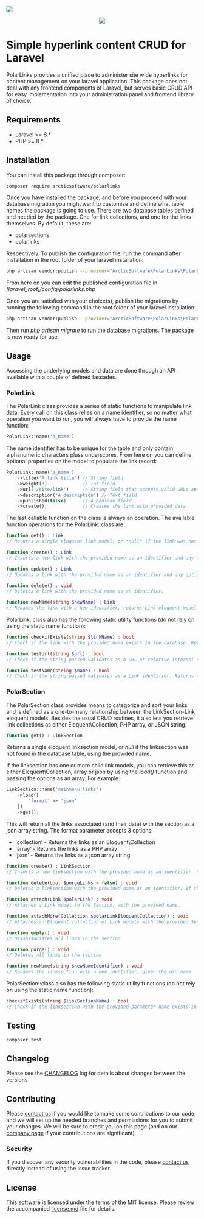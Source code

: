 [<img src="https://github-ads.s3.eu-central-1.amazonaws.com/support-ukraine.svg?t=1" />](https://supportukrainenow.org)

<p align="center"><img src="https://i.imgur.com/liyp3D7.png" /></p>

# Simple hyperlink content CRUD for Laravel

PolarLinks provides a unified place to administer site wide hyperlinks for content management on your laravel application. This package does not deal with any frontend components of Laravel, but serves basic CRUD API for easy implementation into your administration panel and frontend library of choice. 

## Requirements

* Laravel >= 8.*
* PHP >= 8.*

## Installation

You can install this package through composer:
``` bash
composer require arcticsoftware/polarlinks
```
Once you have installed the package, and before you proceed with your database migration you might want to customize and define what table names the package is going to use. There are two database tables defined and needed by the package. One for link collections, and one for the links themselves. By default, these are:

* polarsections
* polarlinks

Respectively. To publish the configuration file, run the command after installation in the root folder of your laravel installation:
``` bash
php artisan vendor:publish --provider="ArcticSoftware\PolarLinks\PolarLinksServiceProvider" --tag="config"
```
From here on you can edit the published configuration file in *\[laravel_root\]/config/polarlinks.php*

Once you are satisfied with your choice(s), publish the migrations by running the following command in the root folder of your laravel installation:
``` bash
php artisan vendor:publish --provider="ArcticSoftware\PolarLinks\PolarLinksServiceProvider" --tag="migrations"
```
Then run *php artisan migrate* to run the database migrations. The package is now ready for use.

## Usage

Accessing the underlying models and data are done through an API available with a couple of defined fascades.

### PolarLink

The PolarLink class provides a series of static functions to manipulate link data. Every call on this class relies on a name identifier, so no matter what operation you want to run, you will always have to provide the name function:

```php
PolarLink::name('a_name')
```

The name identifier has to be unique for the table and only contain alphanumeric characters pluss underscores. From here on you can define optional properties on the model to populate the link record:

```php
PolarLink::name('a_name')
    ->title('A link title') // String field
    ->weight(3)             // Int field
    ->url('/site/link')     // String field that accepts valid URLs and paths
    ->description('A description') // Text field
    ->published(false)      // A boolean field
    ->create();             // Creates the link with provided data
```

The last callable function on the class is always an operation. The available function operations for the PolarLink::class are:

```php
function get() : Link
// Returns a single eloquent link model, or *null* if the link was not found in the database table, using the provided name.

function create() : Link
// Inserts a new link with the provided name as an identifier and any optional data. Returns a single eloquent link model after creation.

function update() : Link
// Updates a link with the provided name as an identifier and any optional data. Returns a single eloquent link model after updating or a *null* value if no model was found in the database with the provided name.

function delete() : void
// Deletes a link with the provided name as an identifier.

function newName(string $newName) : Link
// Renames the link with a new identifier, returns Link eloquent model if successful or *null* if no link where found
```

PolarLink::class also has the following static utility functions (do not rely on using the static name function):

```php
function checkifExists(string $linkName) : bool
// Check if the link with the provided name exists in the database. Returns true or false depending on the result

function testUrl(string $url) : bool
// Check if the string passed validates as a URL or relative internal site path. Returns true or false depending on the result

function testName(string $name) : bool
// Check if the string passed validates as a Link identifier. Returns true or false depending on the result
```
### PolarSection

The PolarSection class provides means to categorize and sort your links and is defined as a one-to-many relationship between the LinkSection-Link eloquent models. Besides the usual CRUD routines, it also lets you retrieve link collections as either Elequent\Collection, PHP array, or JSON string.

```php
function get() : LinkSection
```
Returns a single eloquent linksection model, or *null* if the linksection was not found in the database table, using the provided name.

If the linksection has one or more child link models, you can retrieve this as either Elequent\Collection, array or json by using the *load()* function and passing the options as an array. For example:

```php
LinkSection::name('mainmenu_links')
    ->load([
        'format' => 'json'
    ])
    ->get();
```

This will return all the links associated (and their data) with the section as a json array string. The format parameter accepts 3 options:

* 'collection' - Returns the links as an Eloquent\Collection
* 'array' - Returns the links as a PHP array
* 'json' - Returns the links as a json array string

```php
function create() : LinkSection
// Inserts a new linksection with the provided name as an identifier. Returns a single eloquent linksection model after creation.

function delete(bool $purgeLinks = false) : void
// Deletes a linksection with the provided name as an identifier. If the passed *$purgeLinks* parameter is true, it will also delete any associated links. If the parameter is false (default), it will only dissassociate the model relationship and leave the links associated with the section intact in the database.

function attach(Link $polarLink) : void
// Attaches a Link model to the Section, with the provided name.

function attachMore(Collection $polarLinkEloquentCollection) : void
// Attaches an Eloquent collection of Link models with the provided Section name.

function empty() : void
// Dissassociates all links in the section

function purge() : void
// Deletes all links in the section

function newName(string $newNameIdentifier) : void
// Renames the linksection with a new identifier, given the old name. 
```

PolarSection::class also has the following static utility functions (do not rely on using the static name function):

```php
checkifExists(string $linkSectionName) : bool
// Check if the linksection with the provided parameter name exists in the database. Returns true or false depending on the result
```

## Testing
``` bash
composer test
```
## Changelog

Please see the [CHANGELOG](CHANGELOG.md) log for details about changes between the versions

## Contributing

Please [contact us](https://arcticsoftware.no/kontakt) if you would like to make some contributions to our code, and we will set up the needed branches and permissions for you to submit your changes. We will be sure to credit you on this page (and on our [company page](https://arcticsoftware.no/) if your contributions are significant).

### Security

If you discover any security vulnerabilities in the code, please [contact us](https://arcticsoftware.no/kontakt) directly instead of using the issue tracker

## License

This software is licensed under the terms of the MIT license. Please review the accompanied [license.md](LICENSE.md) file for details.
